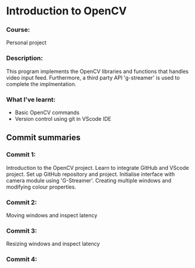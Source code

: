# Introduction to OpenCV

### Course:
Personal project 

### Description:
This program implements the OpenCV libraries and functions that handles video input feed. Furthermore, a third party API 'g-streamer' is used to complete the implmentation.

### What I've learnt:
* Basic OpenCV commands
* Version control using git in VScode IDE

## Commit summaries

### Commit 1:
Introduction to the OpenCV project. Learn to integrate GitHub and VScode project. Set up GitHub repository and project. Initialise interface with camera module using 'G-Streamer'. Creating multiple windows and modifying colour properties.

### Commit 2:
Moving windows and inspect latency

### Commit 3:
Resizing windows and inspect latency

### Commit 4: